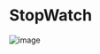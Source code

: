 # StopWatch
![image](https://github.com/YehorSk/StopWatch/assets/95549799/676f574b-f4ae-414f-9565-54a2bc0e2189)
